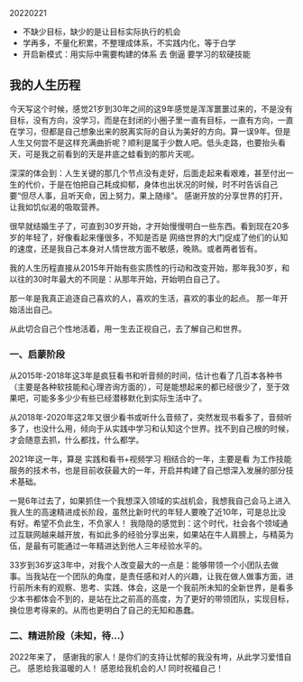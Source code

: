 20220221
- 不缺少目标，缺少的是让目标实际执行的机会
- 学再多，不量化积累，不整理成体系，不实践内化，等于白学
- 开启新模式：用实际中需要构建的体系 去 倒逼 要学习的软硬技能

## 我的人生历程
今天写这个时候，感觉21岁到30年之间的这9年感觉是浑浑噩噩过来的，不是没有目标，没有方向，没学习，而是在封闭的小圈子里一直有目标，一直有方向，一直在学习，但都是自己想象出来的脱离实际的自认为美好的方向。算一误9年。但是人生又何尝不是这样充满曲折呢？顺利是属于少数人吧。低头走路，也要抬头看天，可是我之前看到的天是井底之蛙看到的那片天呢。

深深的体会到：人生关键的那几个节点没有走好，后面走起来看艰难，甚至付出一生的代价，于是在怕把自己耗成抑郁，身体也出状况的时候，时不时告诉自己要“但尽人事，且听天命，因上努力，果上随缘”。
感谢开放的分享世界的打开，让我如饥似渴的吸取营养。

很早就结婚生子了，可直到30岁开始，才开始慢慢明白一些东西。看到现在20多岁的年轻了，好像看起来懂很多，不知是否是 网络世界的大门促成了他们的认知的速度，还是我自己本身对人情世故方面不敏感，晚熟。或者两者皆有。

我的人生历程直接从2015年开始有些实质性的行动和改变开始，那年我30岁，和以往的30时年最大的不同是：从那年开始，开始明白自己了。

  那一年是我真正追逐自己喜欢的人，喜欢的生活，喜欢的事业的起点。
  那一年开始活出自己。
  
从此切合自己个性地活着，用一生去正视自己，去了解自己和世界。

### 一、启蒙阶段
从2015年-2018年这3年是疯狂看书和听音频的时间，估计也看了几百本各种书（主要是各种软技能和心理咨询方面的），可是能想起来的都已经很少了，至于效果吧，可能多多少少有些已经潜移默化到实际生活中了。

从2018年-2020年这2年又很少看书或听什么音频了，突然发现书看多了，音频听多了，也没什么用，倾向于从实践中学习和认知这个世界。找不到自己根的时候，才会随意去抓，什么都找，什么都学。

2021年这一年，算是 实践和看书+视频学习 相结合的一年，主要是看 为工作技能服务的技术书，也是目前收获最大的一年，开启并构建了自己想深入发展的部分技术基础。

一晃6年过去了，如果抓住一个我想深入领域的实战机会，我想我自己会马上进入我人生的高速精进成长阶段，虽然比新时代的年轻人要晚了近10年，可是总比没有好。希望不负此生，不负家人！
我隐隐的感觉到：这个时代，社会各个领域通过互联网越来越开放，有如此多的经验分享出来，如果站在牛人肩膀上，与精英为伍，是最有可能通过一年精进达到他人三年经验水平的。

33岁到36岁这3年中，对我个人改变最大的一点是：能够带领一个小团队去做事。当我站在一个团队的角度，是责任感和对人的兴趣，让我在做人做事方面，进行前所未有的观察、思考、实践、体会，这是一个我前所未知的全新世界，是看多少本书都体会不到的，是站在比之前高的高度，为了更好的带领团队，实现目标，换位思考得来的。从而也更明白了自己的无知和愚蠢。


### 二、精进阶段（未知，待...）
2022年来了， 感谢我的家人！是你们的支持让忧郁的我没有垮，从此学习爱惜自己。 感恩给我温暖的人！ 感恩给我机会的人! 同时祝福自己！

